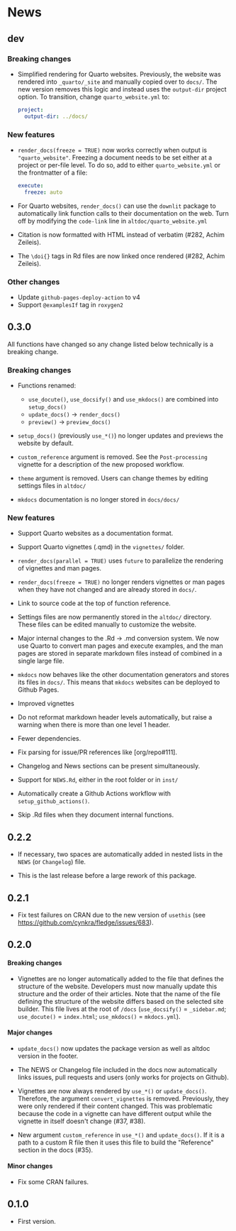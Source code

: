 # News

## dev

### Breaking changes

* Simplified rendering for Quarto websites. Previously, the website was rendered
  into `_quarto/_site` and manually copied over to `docs/`. The new version removes
  this logic and instead uses the `output-dir` project option. To transition, change
  `quarto_website.yml` to:
  ``` yml
  project:
    output-dir: ../docs/
  ```

### New features

* `render_docs(freeze = TRUE)` now works correctly when output is `"quarto_website"`.
  Freezing a document needs to be set either at a project or per-file level. To do 
  so, add to either `quarto_website.yml` or the frontmatter of a file:

  ``` yml
  execute:
    freeze: auto
  ```
* For Quarto websites, `render_docs()` can use the `downlit` package to automatically
  link function calls to their documentation on the web. Turn off by modifying 
  the `code-link` line in `altdoc/quarto_website.yml`
* Citation is now formatted with HTML instead of verbatim (#282, Achim Zeileis).
* The `\doi{}` tags in Rd files are now linked once rendered (#282, Achim Zeileis).



### Other changes

* Update `github-pages-deploy-action` to v4
* Support `@examplesIf` tag in `roxygen2`

## 0.3.0

All functions have changed so any change listed below technically is a breaking 
change.


### Breaking changes

* Functions renamed:
  - `use_docute()`, `use_docsify()` and `use_mkdocs()` are combined into `setup_docs()` 
  - `update_docs()` -> `render_docs()`
  - `preview()` -> `preview_docs()`
  
* `setup_docs()` (previously `use_*()`) no longer updates and previews the website 
  by default.
* `custom_reference` argument is removed. See the `Post-processing` vignette for 
  a description of the new proposed workflow.
* `theme` argument is removed. Users can change themes by editing settings files 
  in `altdoc/`
* `mkdocs` documentation is no longer stored in `docs/docs/`

### New features

* Support Quarto websites as a documentation format.

* Support Quarto vignettes (.qmd) in the `vignettes/` folder.

* `render_docs(parallel = TRUE)` uses `future` to parallelize the rendering of 
  vignettes and man pages.
  
* `render_docs(freeze = TRUE)` no longer renders vignettes or man pages when they
  have not changed and are already stored in `docs/`.
  
* Link to source code at the top of function reference.

* Settings files are now permanently stored in the `altdoc/` directory. These 
  files can be edited manually to customize the website.
  
* Major internal changes to the .Rd -> .md conversion system. We now use Quarto 
  to convert man pages and execute examples, and the man pages are stored in 
  separate markdown files instead of combined in a single large file.
  
* `mkdocs` now behaves like the other documentation generators and stores its 
  files in `docs/`. This means that `mkdocs` websites can be deployed to Github 
  Pages.
  
* Improved vignettes

* Do not reformat markdown header levels automatically, but raise a warning when 
  there is more than one level 1 header.
  
* Fewer dependencies.
* Fix parsing for issue/PR references like [org/repo#111].

* Changelog and News sections can be present simultaneously.

* Support for `NEWS.Rd`, either in the root folder or in `inst/`

* Automatically create a Github Actions workflow with `setup_github_actions()`.

* Skip .Rd files when they document internal functions.


## 0.2.2

* If necessary, two spaces are automatically added in nested lists in the `NEWS` 
  (or `Changelog`) file. 
  
* This is the last release before a large rework of this package.

## 0.2.1

* Fix test failures on CRAN due to the new version of `usethis` 
  (see https://github.com/cynkra/fledge/issues/683).

## 0.2.0 

#### Breaking changes

* Vignettes are no longer automatically added to the file that defines the structure
  of the website. Developers must now manually update this structure and the order
  of their articles. Note that the name of the file defining the structure of the 
  website differs based on the selected site builder. This file lives at the root
  of `/docs` (`use_docsify()` = `_sidebar.md`; `use_docute()` = `index.html`; 
  `use_mkdocs()` = `mkdocs.yml`).
  

#### Major changes
  
* `update_docs()` now updates the package version as well as altdoc version in 
  the footer.
  
* The NEWS or Changelog file included in the docs now automatically links issues,
  pull requests and users (only works for projects on Github).
  
* Vignettes are now always rendered by `use_*()` or `update_docs()`. Therefore,
  the argument `convert_vignettes` is removed. Previously, they were only rendered 
  if their content changed. This was problematic because the code in a vignette 
  can have different output while the vignette in itself doesn't change (#37, #38).
  
* New argument `custom_reference` in `use_*()` and `update_docs()`. If it is a
  path to a custom R file then it uses this file to build the "Reference" section
  in the docs (#35).
  
#### Minor changes

* Fix some CRAN failures.


## 0.1.0

* First version.
